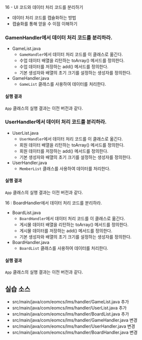 16 - UI 코드와 데이터 처리 코드를 분리하기

- 데이터 처리 코드를 캡슐화하는 방법
- 캡슐화를 통해 얻을 수 이점 이해하기 


### GamenHandler에서 데이터 처리 코드를 분리하라.

- GameList.java
    - `GameHandler`에서 데이터 처리 코드를 이 클래스로 옮긴다.
    - 수업 데이터 배열을 리턴하는 toArray() 메서드를 정의한다.
    - 수업 데이터를 저장하는 add() 메서드를 정의한다.
    - 기본 생성자와 배열의 초기 크기를 설정하는 생성자를 정의한다.  
- GameHandler.java
    - `GameList` 클래스를 사용하여 데이터를 처리한다.

#### 실행 결과

`App` 클래스의 실행 결과는 이전 버전과 같다.

### UserHandler에서 데이터 처리 코드를 분리하라.

- UserList.java
    - `UserHandler`에서 데이터 처리 코드를 이 클래스로 옮긴다.
    - 회원 데이터 배열을 리턴하는 toArray() 메서드를 정의한다.
    - 회원 데이터를 저장하는 add() 메서드를 정의한다.
    - 기본 생성자와 배열의 초기 크기를 설정하는 생성자를 정의한다.  
- UserHandler.java
    - `MemberList` 클래스를 사용하여 데이터를 처리한다.

#### 실행 결과

`App` 클래스의 실행 결과는 이전 버전과 같다.

16 : BoardHandler에서 데이터 처리 코드를 분리하라.

- BoardList.java
    - `BoardHandler`에서 데이터 처리 코드를 이 클래스로 옮긴다.
    - 게시물 데이터 배열을 리턴하는 toArray() 메서드를 정의한다.
    - 게시물 데이터를 저장하는 add() 메서드를 정의한다.
    - 기본 생성자와 배열의 초기 크기를 설정하는 생성자를 정의한다.  
- BoardHandler.java
    - `BoardList` 클래스를 사용하여 데이터를 처리한다.

#### 실행 결과

`App` 클래스의 실행 결과는 이전 버전과 같다.

## 실습 소스

- src/main/java/com/eomcs/lms/handler/GameList.java 추가
- src/main/java/com/eomcs/lms/handler/UserList.java 추가
- src/main/java/com/eomcs/lms/handler/BoardList.java 추가
- src/main/java/com/eomcs/lms/handler/GameHandler.java 변경
- src/main/java/com/eomcs/lms/handler/UserHandler.java 변경
- src/main/java/com/eomcs/lms/handler/BoardHandler.java 변경